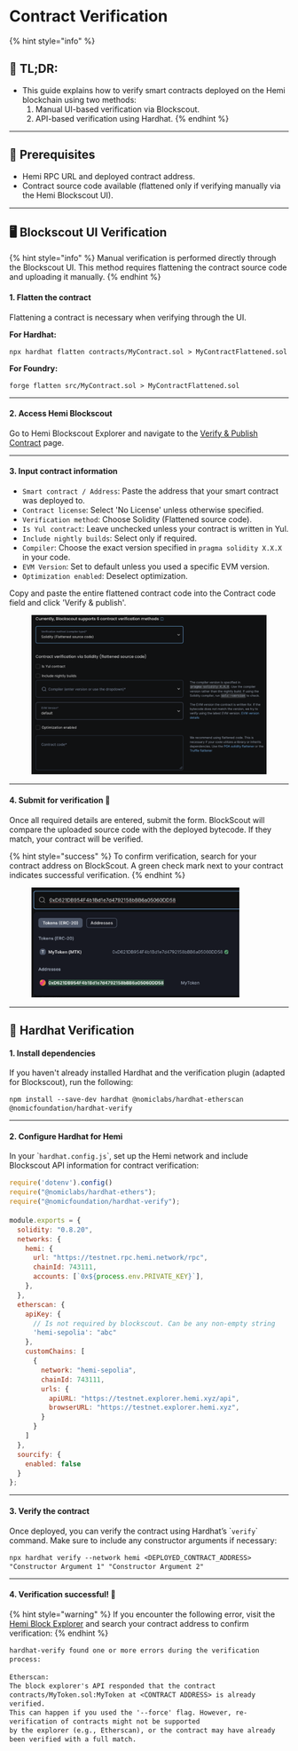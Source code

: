 # Contract Verification

{% hint style="info" %}
## 📜 **TL;DR:**

* This guide explains how to verify smart contracts deployed on the Hemi blockchain using two methods:
  1. Manual UI-based verification via Blockscout.
  2. API-based verification using Hardhat.
{% endhint %}

***

## 🏁 Prerequisites

* Hemi RPC URL and deployed contract address.
* Contract source code available (flattened only if verifying manually via the Hemi Blockscout UI).

***

## 🖥️ Blockscout UI Verification&#x20;

{% hint style="info" %}
Manual verification is performed directly through the Blockscout UI. This method requires flattening the contract source code and uploading it manually.
{% endhint %}

#### 1. Flatten the contract

Flattening a contract is necessary when verifying through the UI.&#x20;

**For Hardhat:**

```
npx hardhat flatten contracts/MyContract.sol > MyContractFlattened.sol
```

**For Foundry:**

```
forge flatten src/MyContract.sol > MyContractFlattened.sol
```

***

#### 2. Access Hemi Blockscout

Go to Hemi Blockscout Explorer and navigate to the [Verify & Publish Contract](https://testnet.explorer.hemi.xyz/contract-verification) page.

***

#### 3. Input contract information

* `Smart contract / Address`:  Paste the address that your smart contract was deployed to.
* `Contract license`:  Select 'No License' unless otherwise specified.
* `Verification method`: Choose Solidity (Flattened source code).
* `Is Yul contract`: Leave unchecked unless your contract is written in Yul.
* `Include nightly builds`: Select only if required.
* `Compiler`: Choose the exact version specified in `pragma solidity X.X.X` in your code.
* `EVM Version`: Set to default unless you used a specific EVM version.
* `Optimization enabled`: Deselect optimization.

Copy and paste the entire flattened contract code into the Contract code field and click 'Verify & publish'.

<figure><img src="../.gitbook/assets/image (1).png" alt=""><figcaption></figcaption></figure>

***

#### 4. Submit for verification 🎉

Once all required details are entered, submit the form. BlockScout will compare the uploaded source code with the deployed bytecode. If they match, your contract will be verified.

{% hint style="success" %}
To confirm verification, search for your contract address on BlockScout. A green check mark next to your contract indicates successful verification.
{% endhint %}

<figure><img src="../.gitbook/assets/image (2).png" alt="" width="375"><figcaption></figcaption></figure>

***

## 🚧 Hardhat Verification

#### 1. Install dependencies

If you haven't already installed Hardhat and the verification plugin (adapted for Blockscout), run the following:

```
npm install --save-dev hardhat @nomiclabs/hardhat-etherscan @nomicfoundation/hardhat-verify
```

***

#### 2. Configure Hardhat for Hemi

In your \``hardhat.config.js`\`, set up the Hemi network and include Blockscout API information for contract verification:

```javascript
require('dotenv').config()
require("@nomiclabs/hardhat-ethers");
require("@nomicfoundation/hardhat-verify");

module.exports = {
  solidity: "0.8.20",
  networks: {
    hemi: {
      url: "https://testnet.rpc.hemi.network/rpc",
      chainId: 743111,
      accounts: [`0x${process.env.PRIVATE_KEY}`],
    },
  },
  etherscan: {
    apiKey: {
      // Is not required by blockscout. Can be any non-empty string
      'hemi-sepolia': "abc"
    },
    customChains: [
      {
        network: "hemi-sepolia",
        chainId: 743111,
        urls: {
          apiURL: "https://testnet.explorer.hemi.xyz/api",
          browserURL: "https://testnet.explorer.hemi.xyz",
        }
      }
    ]
  },
  sourcify: {
    enabled: false
  }
};
```

***

#### 3. Verify the contract

Once deployed, you can verify the contract using Hardhat’s \``verify`\` command. Make sure to include any constructor arguments if necessary:

```
npx hardhat verify --network hemi <DEPLOYED_CONTRACT_ADDRESS> "Constructor Argument 1" "Constructor Argument 2"
```

***

#### 4. Verification successful! 🎉

{% hint style="warning" %}
If you encounter the following error, visit the [Hemi Block Explorer](https://testnet.explorer.hemi.xyz) and search your contract address to confirm verification:
{% endhint %}

```
hardhat-verify found one or more errors during the verification process:

Etherscan:
The block explorer's API responded that the contract contracts/MyToken.sol:MyToken at <CONTRACT ADDRESS> is already verified.
This can happen if you used the '--force' flag. However, re-verification of contracts might not be supported
by the explorer (e.g., Etherscan), or the contract may have already been verified with a full match.
```
